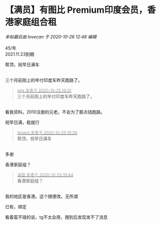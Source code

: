# 【满员】有图比 Premium印度会员，香港家庭组合租


<i class="pstatus"> 本帖最后由 lovecan 于 2020-10-26 12:48 编辑 </i><br />
<br />
45/年<br />
2021.11.23到期

帮顶，祝早日满车<br />
<br />
<img src="static/image/smiley/default/lol.gif" smilieid="12" border="0" alt="" /><img src="static/image/smiley/default/lol.gif" smilieid="12" border="0" alt="" /><img src="static/image/smiley/default/lol.gif" smilieid="12" border="0" alt="" />

三个月前刚上的年付印度车昨天跑路了。

<div class="quote"><blockquote><font size="2"><a href="https://www.hostloc.com/forum.php?mod=redirect&amp;goto=findpost&amp;pid=9350915&amp;ptid=758353" target="_blank"><font color="#999999">pqx 发表于 2020-10-25 19:31</font></a></font><br />
三个月前刚上的年付印度车昨天跑路了。</blockquote></div><br />
看我资料。2010注册的元老。不会为了那点钱跑路。

祝早日满，稳就行

<div class="quote"><blockquote><font size="2"><a href="https://www.hostloc.com/forum.php?mod=redirect&amp;goto=findpost&amp;pid=9350913&amp;ptid=758353" target="_blank"><font color="#999999">llmwxt 发表于 2020-10-25 19:30</font></a></font><br />
帮顶，祝早日满车</blockquote></div><br />
多谢

香港家庭组？

<div class="quote"><blockquote><font size="2"><a href="https://www.hostloc.com/forum.php?mod=redirect&amp;goto=findpost&amp;pid=9350980&amp;ptid=758353" target="_blank"><font color="#999999">海苔 发表于 2020-10-25 19:44</font></a></font><br />
香港家庭组？</blockquote></div><br />
我的地区是香港。这个随便改。无所谓

已有，绑定

看着蛮不错的说，tg不太会用，搜到后发现发不了消息

